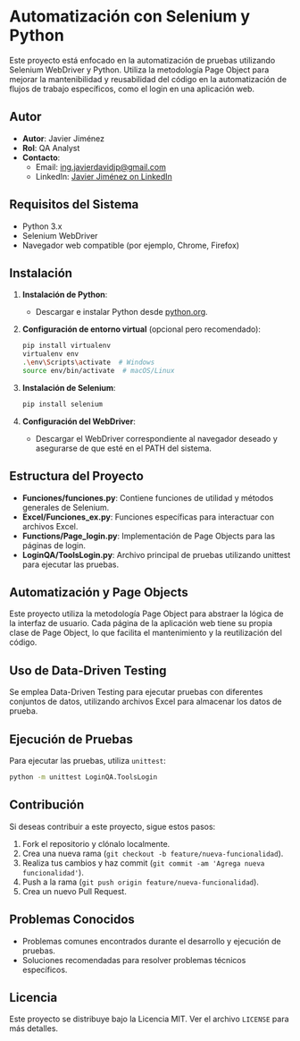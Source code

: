 
# Automatización con Selenium y Python

Este proyecto está enfocado en la automatización de pruebas utilizando Selenium WebDriver y Python. Utiliza la metodología Page Object para mejorar la mantenibilidad y reusabilidad del código en la automatización de flujos de trabajo específicos, como el login en una aplicación web.

## Autor

- **Autor**: Javier Jiménez
- **Rol**: QA Analyst
- **Contacto**: 
  - Email: [ing.javierdavidjp@gmail.com](mailto:ing.javierdavidjp@gmail.com)
  - LinkedIn: [Javier Jiménez on LinkedIn](https://www.linkedin.com/in/javierjim%C3%A9nez1021/)

## Requisitos del Sistema

- Python 3.x
- Selenium WebDriver
- Navegador web compatible (por ejemplo, Chrome, Firefox)

## Instalación

1. **Instalación de Python**:
   - Descargar e instalar Python desde [python.org](https://www.python.org).

2. **Configuración de entorno virtual** (opcional pero recomendado):
   ```bash
   pip install virtualenv
   virtualenv env
   .\env\Scripts\activate  # Windows
   source env/bin/activate  # macOS/Linux
   ```

3. **Instalación de Selenium**:
   ```bash
   pip install selenium
   ```

4. **Configuración del WebDriver**:
   - Descargar el WebDriver correspondiente al navegador deseado y asegurarse de que esté en el PATH del sistema.

## Estructura del Proyecto

- **Funciones/funciones.py**: Contiene funciones de utilidad y métodos generales de Selenium.
- **Excel/Funciones_ex.py**: Funciones específicas para interactuar con archivos Excel.
- **Functions/Page_login.py**: Implementación de Page Objects para las páginas de login.
- **LoginQA/ToolsLogin.py**: Archivo principal de pruebas utilizando unittest para ejecutar las pruebas.

## Automatización y Page Objects

Este proyecto utiliza la metodología Page Object para abstraer la lógica de la interfaz de usuario. Cada página de la aplicación web tiene su propia clase de Page Object, lo que facilita el mantenimiento y la reutilización del código.

## Uso de Data-Driven Testing

Se emplea Data-Driven Testing para ejecutar pruebas con diferentes conjuntos de datos, utilizando archivos Excel para almacenar los datos de prueba.

## Ejecución de Pruebas

Para ejecutar las pruebas, utiliza `unittest`:

```bash
python -m unittest LoginQA.ToolsLogin
```

## Contribución

Si deseas contribuir a este proyecto, sigue estos pasos:

1. Fork el repositorio y clónalo localmente.
2. Crea una nueva rama (`git checkout -b feature/nueva-funcionalidad`).
3. Realiza tus cambios y haz commit (`git commit -am 'Agrega nueva funcionalidad'`).
4. Push a la rama (`git push origin feature/nueva-funcionalidad`).
5. Crea un nuevo Pull Request.

## Problemas Conocidos

- Problemas comunes encontrados durante el desarrollo y ejecución de pruebas.
- Soluciones recomendadas para resolver problemas técnicos específicos.

## Licencia

Este proyecto se distribuye bajo la Licencia MIT. Ver el archivo `LICENSE` para más detalles.
